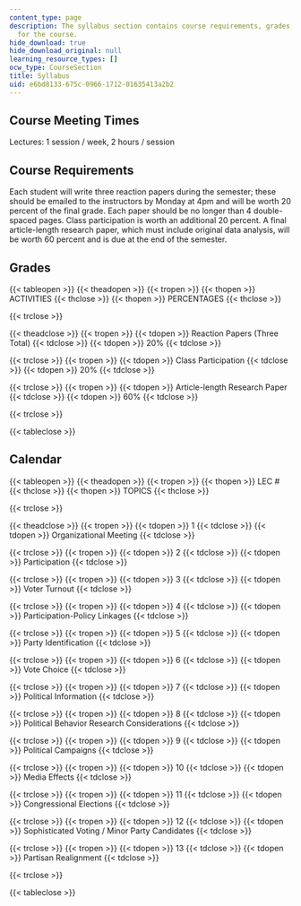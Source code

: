 ```yaml
---
content_type: page
description: The syllabus section contains course requirements, grades, and calendar
  for the course.
hide_download: true
hide_download_original: null
learning_resource_types: []
ocw_type: CourseSection
title: Syllabus
uid: e6bd8133-675c-0966-1712-01635413a2b2
---
```


Course Meeting Times
--------------------

Lectures: 1 session / week, 2 hours / session

Course Requirements
-------------------

Each student will write three reaction papers during the semester; these should be emailed to the instructors by Monday at 4pm and will be worth 20 percent of the final grade. Each paper should be no longer than 4 double-spaced pages. Class participation is worth an additional 20 percent. A final article-length research paper, which must include original data analysis, will be worth 60 percent and is due at the end of the semester.

Grades
------

{{< tableopen >}}
{{< theadopen >}}
{{< tropen >}}
{{< thopen >}}
ACTIVITIES
{{< thclose >}}
{{< thopen >}}
PERCENTAGES
{{< thclose >}}

{{< trclose >}}

{{< theadclose >}}
{{< tropen >}}
{{< tdopen >}}
Reaction Papers (Three Total)
{{< tdclose >}}
{{< tdopen >}}
20%
{{< tdclose >}}

{{< trclose >}}
{{< tropen >}}
{{< tdopen >}}
Class Participation
{{< tdclose >}}
{{< tdopen >}}
20%
{{< tdclose >}}

{{< trclose >}}
{{< tropen >}}
{{< tdopen >}}
Article-length Research Paper
{{< tdclose >}}
{{< tdopen >}}
60%
{{< tdclose >}}

{{< trclose >}}

{{< tableclose >}}

  

Calendar
--------

{{< tableopen >}}
{{< theadopen >}}
{{< tropen >}}
{{< thopen >}}
LEC #
{{< thclose >}}
{{< thopen >}}
TOPICS
{{< thclose >}}

{{< trclose >}}

{{< theadclose >}}
{{< tropen >}}
{{< tdopen >}}
1
{{< tdclose >}}
{{< tdopen >}}
Organizational Meeting
{{< tdclose >}}

{{< trclose >}}
{{< tropen >}}
{{< tdopen >}}
2
{{< tdclose >}}
{{< tdopen >}}
Participation
{{< tdclose >}}

{{< trclose >}}
{{< tropen >}}
{{< tdopen >}}
3
{{< tdclose >}}
{{< tdopen >}}
Voter Turnout
{{< tdclose >}}

{{< trclose >}}
{{< tropen >}}
{{< tdopen >}}
4
{{< tdclose >}}
{{< tdopen >}}
Participation-Policy Linkages
{{< tdclose >}}

{{< trclose >}}
{{< tropen >}}
{{< tdopen >}}
5
{{< tdclose >}}
{{< tdopen >}}
Party Identification
{{< tdclose >}}

{{< trclose >}}
{{< tropen >}}
{{< tdopen >}}
6
{{< tdclose >}}
{{< tdopen >}}
Vote Choice
{{< tdclose >}}

{{< trclose >}}
{{< tropen >}}
{{< tdopen >}}
7
{{< tdclose >}}
{{< tdopen >}}
Political Information
{{< tdclose >}}

{{< trclose >}}
{{< tropen >}}
{{< tdopen >}}
8
{{< tdclose >}}
{{< tdopen >}}
Political Behavior Research Considerations
{{< tdclose >}}

{{< trclose >}}
{{< tropen >}}
{{< tdopen >}}
9
{{< tdclose >}}
{{< tdopen >}}
Political Campaigns
{{< tdclose >}}

{{< trclose >}}
{{< tropen >}}
{{< tdopen >}}
10
{{< tdclose >}}
{{< tdopen >}}
Media Effects
{{< tdclose >}}

{{< trclose >}}
{{< tropen >}}
{{< tdopen >}}
11
{{< tdclose >}}
{{< tdopen >}}
Congressional Elections
{{< tdclose >}}

{{< trclose >}}
{{< tropen >}}
{{< tdopen >}}
12
{{< tdclose >}}
{{< tdopen >}}
Sophisticated Voting / Minor Party Candidates
{{< tdclose >}}

{{< trclose >}}
{{< tropen >}}
{{< tdopen >}}
13
{{< tdclose >}}
{{< tdopen >}}
Partisan Realignment
{{< tdclose >}}

{{< trclose >}}

{{< tableclose >}}